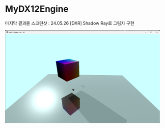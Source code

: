 # MyDX12Engine
 
마지막 결과물 스크린샷 : 24.05.26
[DXR] Shadow Ray로 그림자 구현

<!-- ![Example GIF](OutputGif.gif) -->
![Alt text](OutputScreenshot.png)
